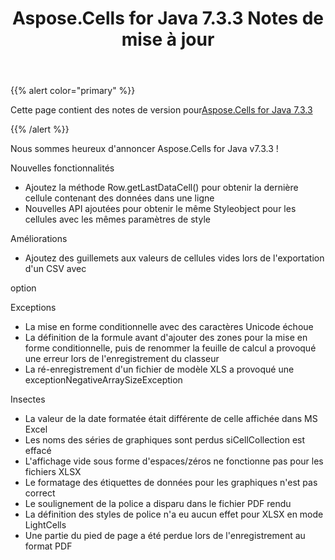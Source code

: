 ﻿---
title: Aspose.Cells for Java 7.3.3 Notes de mise à jour
type: docs
weight: 20
url: /fr/java/aspose-cells-for-java-7-3-3-release-notes/
---
{{% alert color="primary" %}} 

 Cette page contient des notes de version pour[Aspose.Cells for Java 7.3.3](https://downloads.aspose.com/cells/java/new-releases/aspose.cells-for-java-7.3.3/)

{{% /alert %}} 

Nous sommes
 heureux d'annoncer Aspose.Cells for Java v7.3.3 !

 Nouvelles fonctionnalités

- Ajoutez la méthode Row.getLastDataCell() pour obtenir la dernière cellule contenant des données dans une ligne
- Nouvelles API ajoutées pour obtenir le même Styleobject pour les cellules avec les mêmes paramètres de style

 Améliorations

- Ajoutez des guillemets aux valeurs de cellules vides lors de l'exportation d'un CSV avec

 option

 Exceptions

- La mise en forme conditionnelle avec des caractères Unicode échoue
- La définition de la formule avant d'ajouter des zones pour la mise en forme conditionnelle, puis de renommer la feuille de calcul a provoqué une erreur lors de l'enregistrement du classeur
- La ré-enregistrement d'un fichier de modèle XLS a provoqué une exceptionNegativeArraySizeException

 Insectes

- La valeur de la date formatée était différente de celle affichée dans MS Excel
- Les noms des séries de graphiques sont perdus siCellCollection est effacé
- L'affichage vide sous forme d'espaces/zéros ne fonctionne pas pour les fichiers XLSX
- Le formatage des étiquettes de données pour les graphiques n'est pas correct
- Le soulignement de la police a disparu dans le fichier PDF rendu
- La définition des styles de police n'a eu aucun effet pour XLSX en mode LightCells
- Une partie du pied de page a été perdue lors de l'enregistrement au format PDF
